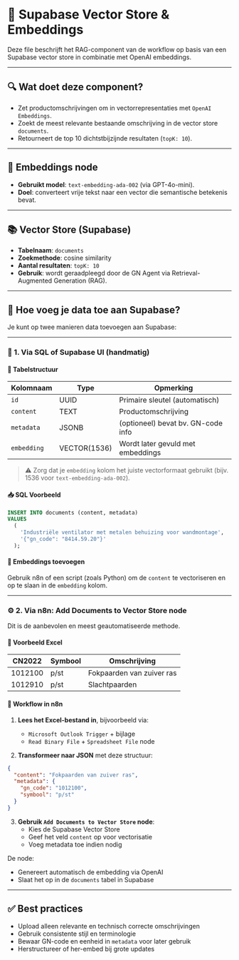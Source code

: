# 🧩 Supabase Vector Store & Embeddings

Deze file beschrijft het RAG-component van de workflow op basis van een Supabase vector store in combinatie met OpenAI embeddings.

---

## 🔍 Wat doet deze component?

- Zet productomschrijvingen om in vectorrepresentaties met `OpenAI Embeddings`.
- Zoekt de meest relevante bestaande omschrijving in de vector store `documents`.
- Retourneert de top 10 dichtstbijzijnde resultaten (`topK: 10`).

---

## 🧠 Embeddings node

- **Gebruikt model**: `text-embedding-ada-002` (via GPT-4o-mini).
- **Doel**: converteert vrije tekst naar een vector die semantische betekenis bevat.

---

## 📚 Vector Store (Supabase)

- **Tabelnaam**: `documents`
- **Zoekmethode**: cosine similarity
- **Aantal resultaten**: `topK: 10`
- **Gebruik**: wordt geraadpleegd door de GN Agent via Retrieval-Augmented Generation (RAG).

---

## 🧾 Hoe voeg je data toe aan Supabase?

Je kunt op twee manieren data toevoegen aan Supabase:

---

### 🔧 1. Via SQL of Supabase UI (handmatig)

#### 📄 Tabelstructuur

| Kolomnaam     | Type        | Opmerking                               |
|---------------|-------------|-----------------------------------------|
| `id`          | UUID        | Primaire sleutel (automatisch)          |
| `content`     | TEXT        | Productomschrijving                     |
| `metadata`    | JSONB       | (optioneel) bevat bv. GN-code info      |
| `embedding`   | VECTOR(1536)| Wordt later gevuld met embeddings       |

> ⚠️ Zorg dat je `embedding` kolom het juiste vectorformaat gebruikt (bijv. 1536 voor `text-embedding-ada-002`).

#### 📥 SQL Voorbeeld

```sql
INSERT INTO documents (content, metadata)
VALUES
  (
    'Industriële ventilator met metalen behuizing voor wandmontage',
    '{"gn_code": "8414.59.20"}'
  );
```

#### 🧠 Embeddings toevoegen

Gebruik n8n of een script (zoals Python) om de `content` te vectoriseren en op te slaan in de `embedding` kolom.

---

### ⚙️ 2. Via n8n: Add Documents to Vector Store node

Dit is de aanbevolen en meest geautomatiseerde methode.

#### 📄 Voorbeeld Excel

| CN2022 | Symbool | Omschrijving                         |
|--------|---------|--------------------------------------|
| 1012100| p/st    | Fokpaarden van zuiver ras            |
| 1012910| p/st    | Slachtpaarden                        |

#### 🔁 Workflow in n8n

1. **Lees het Excel-bestand in**, bijvoorbeeld via:
   - `Microsoft Outlook Trigger` + bijlage
   - `Read Binary File` + `Spreadsheet File` node

2. **Transformeer naar JSON** met deze structuur:

```json
{
  "content": "Fokpaarden van zuiver ras",
  "metadata": {
    "gn_code": "1012100",
    "symbool": "p/st"
  }
}
```

3. **Gebruik `Add Documents to Vector Store` node**:
   - Kies de Supabase Vector Store
   - Geef het veld `content` op voor vectorisatie
   - Voeg metadata toe indien nodig

De node:
- Genereert automatisch de embedding via OpenAI
- Slaat het op in de `documents` tabel in Supabase

---

## ✅ Best practices

- Upload alleen relevante en technisch correcte omschrijvingen
- Gebruik consistente stijl en terminologie
- Bewaar GN-code en eenheid in `metadata` voor later gebruik
- Herstructureer of her-embed bij grote updates
